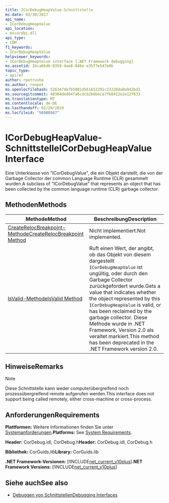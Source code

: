 ```yaml
---
title: ICorDebugHeapValue-Schnittstelle
ms.date: 03/30/2017
api_name:
- ICorDebugHeapValue
api_location:
- mscordbi.dll
api_type:
- COM
f1_keywords:
- ICorDebugHeapValue
helpviewer_keywords:
- ICorDebugHeapValue interface [.NET Framework debugging]
ms.assetid: 1bca66db-0359-4ae8-846e-e35f7e547e8b
topic_type:
- apiref
author: rpetrusha
ms.author: ronpet
ms.openlocfilehash: 5263474b7b5001d561652291c23220da0a942bd1
ms.sourcegitcommit: 40364ded04fa6cdcb2b6beca7f68412e2e12f633
ms.translationtype: MT
ms.contentlocale: de-DE
ms.lasthandoff: 02/28/2019
ms.locfileid: "56980567"
---
```

# <a name="icordebugheapvalue-interface"></a><span data-ttu-id="6763a-102">ICorDebugHeapValue-Schnittstelle</span><span class="sxs-lookup"><span data-stu-id="6763a-102">ICorDebugHeapValue Interface</span></span>

<span data-ttu-id="6763a-103">Eine Unterklasse von "ICorDebugValue", die ein Objekt darstellt, die von der Garbage Collector der common Language Runtime (CLR) gesammelt wurden.</span><span class="sxs-lookup"><span data-stu-id="6763a-103">A subclass of "ICorDebugValue" that represents an object that has been collected by the common language runtime (CLR) garbage collector.</span></span>  
  
## <a name="methods"></a><span data-ttu-id="6763a-104">Methoden</span><span class="sxs-lookup"><span data-stu-id="6763a-104">Methods</span></span>  
  
|<span data-ttu-id="6763a-105">Methode</span><span class="sxs-lookup"><span data-stu-id="6763a-105">Method</span></span>|<span data-ttu-id="6763a-106">Beschreibung</span><span class="sxs-lookup"><span data-stu-id="6763a-106">Description</span></span>|  
|------------|-----------------|  
|[<span data-ttu-id="6763a-107">CreateRelocBreakpoint-Methode</span><span class="sxs-lookup"><span data-stu-id="6763a-107">CreateRelocBreakpoint Method</span></span>](../../../../docs/framework/unmanaged-api/debugging/icordebugheapvalue-createrelocbreakpoint-method.md)|<span data-ttu-id="6763a-108">Nicht implementiert.</span><span class="sxs-lookup"><span data-stu-id="6763a-108">Not implemented.</span></span>|  
|[<span data-ttu-id="6763a-109">IsValid-Methode</span><span class="sxs-lookup"><span data-stu-id="6763a-109">IsValid Method</span></span>](../../../../docs/framework/unmanaged-api/debugging/icordebugheapvalue-isvalid-method.md)|<span data-ttu-id="6763a-110">Ruft einen Wert, der angibt, ob das Objekt von diesem dargestellt `ICorDebugHeapValue` ist ungültig, oder durch den Garbage Collector zurückgefordert wurde.</span><span class="sxs-lookup"><span data-stu-id="6763a-110">Gets a value that indicates whether the object represented by this `ICorDebugHeapValue` is valid, or has been reclaimed by the garbage collector.</span></span> <span data-ttu-id="6763a-111">Diese Methode wurde in .NET Framework, Version 2.0 als veraltet markiert.</span><span class="sxs-lookup"><span data-stu-id="6763a-111">This method has been deprecated in the .NET Framework version 2.0.</span></span>|  
  
## <a name="remarks"></a><span data-ttu-id="6763a-112">Hinweise</span><span class="sxs-lookup"><span data-stu-id="6763a-112">Remarks</span></span>  
  
> [!NOTE]
>  <span data-ttu-id="6763a-113">Diese Schnittstelle kann weder computerübergreifend noch prozessübergreifend remote aufgerufen werden.</span><span class="sxs-lookup"><span data-stu-id="6763a-113">This interface does not support being called remotely, either cross-machine or cross-process.</span></span>  
  
## <a name="requirements"></a><span data-ttu-id="6763a-114">Anforderungen</span><span class="sxs-lookup"><span data-stu-id="6763a-114">Requirements</span></span>  
 <span data-ttu-id="6763a-115">**Plattformen:** Weitere Informationen finden Sie unter [Systemanforderungen](../../../../docs/framework/get-started/system-requirements.md).</span><span class="sxs-lookup"><span data-stu-id="6763a-115">**Platforms:** See [System Requirements](../../../../docs/framework/get-started/system-requirements.md).</span></span>  
  
 <span data-ttu-id="6763a-116">**Header:** CorDebug.idl, CorDebug.h</span><span class="sxs-lookup"><span data-stu-id="6763a-116">**Header:** CorDebug.idl, CorDebug.h</span></span>  
  
 <span data-ttu-id="6763a-117">**Bibliothek:** CorGuids.lib</span><span class="sxs-lookup"><span data-stu-id="6763a-117">**Library:** CorGuids.lib</span></span>  
  
 <span data-ttu-id="6763a-118">**.NET Framework-Versionen:** [!INCLUDE[net_current_v10plus](../../../../includes/net-current-v10plus-md.md)]</span><span class="sxs-lookup"><span data-stu-id="6763a-118">**.NET Framework Versions:** [!INCLUDE[net_current_v10plus](../../../../includes/net-current-v10plus-md.md)]</span></span>  
  
## <a name="see-also"></a><span data-ttu-id="6763a-119">Siehe auch</span><span class="sxs-lookup"><span data-stu-id="6763a-119">See also</span></span>



- [<span data-ttu-id="6763a-120">Debuggen von Schnittstellen</span><span class="sxs-lookup"><span data-stu-id="6763a-120">Debugging Interfaces</span></span>](../../../../docs/framework/unmanaged-api/debugging/debugging-interfaces.md)
